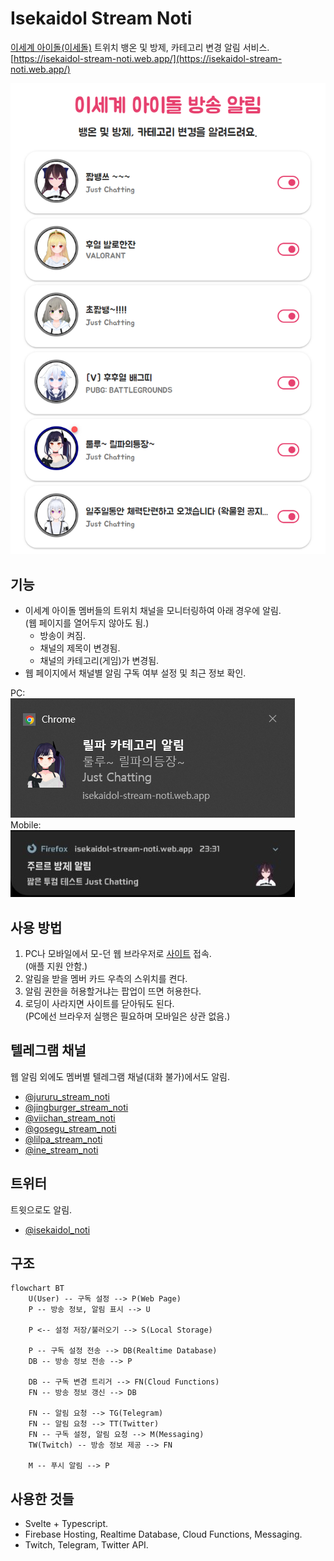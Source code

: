 # Isekaidol Stream Noti

[이세계 아이돌(이세돌)](https://namu.wiki/w/%EC%9D%B4%EC%84%B8%EA%B3%84%20%EC%95%84%EC%9D%B4%EB%8F%8C) 트위치 뱅온 및 방제, 카테고리 변경 알림 서비스.  
[https://isekaidol-stream-noti.web.app/](https://isekaidol-stream-noti.web.app/)

![Demo](./res/demo.png)

## 기능

- 이세계 아이돌 멤버들의 트위치 채널을 모니터링하여 아래 경우에 알림.  
  (웹 페이지를 열어두지 않아도 됨.)
  - 방송이 켜짐.
  - 채널의 제목이 변경됨.
  - 채널의 카테고리(게임)가 변경됨.
- 웹 페이지에서 채널별 알림 구독 여부 설정 및 최근 정보 확인.

PC:  
![PC Noti](./res/noti.png)  
Mobile:  
![Mobile Noti](./res/noti2.jpg)

## 사용 방법

1. PC나 모바일에서 모-던 웹 브라우저로 [사이트](https://isekaidol-stream-noti.web.app/) 접속.  
  (애플 지원 안함.)
1. 알림을 받을 멤버 카드 우측의 스위치를 켠다.
1. 알림 권한을 허용할거냐는 팝업이 뜨면 허용한다.  
1. 로딩이 사라지면 사이트를 닫아둬도 된다.  
  (PC에선 브라우저 실행은 필요하며 모바일은 상관 없음.)

## 텔레그램 채널

웹 알림 외에도 멤버별 텔레그램 채널(대화 불가)에서도 알림.

- [@jururu_stream_noti](https://t.me/jururu_stream_noti)
- [@jingburger_stream_noti](https://t.me/jingburger_stream_noti)
- [@viichan_stream_noti](https://t.me/viichan_stream_noti)
- [@gosegu_stream_noti](https://t.me/gosegu_stream_noti)
- [@lilpa_stream_noti](https://t.me/lilpa_stream_noti)
- [@ine_stream_noti](https://t.me/ine_stream_noti)

## 트위터

트윗으로도 알림.

- [@isekaidol_noti](https://twitter.com/isekaidol_noti)

## 구조

```mermaid
flowchart BT
    U(User) -- 구독 설정 --> P(Web Page)
    P -- 방송 정보, 알림 표시 --> U
    
    P <-- 설정 저장/불러오기 --> S(Local Storage)
    
    P -- 구독 설정 전송 --> DB(Realtime Database)
    DB -- 방송 정보 전송 --> P

    DB -- 구독 변경 트리거 --> FN(Cloud Functions)
    FN -- 방송 정보 갱신 --> DB

    FN -- 알림 요청 --> TG(Telegram)
    FN -- 알림 요청 --> TT(Twitter)
    FN -- 구독 설정, 알림 요청 --> M(Messaging)
    TW(Twitch) -- 방송 정보 제공 --> FN

    M -- 푸시 알림 --> P
```

## 사용한 것들

- Svelte + Typescript.
- Firebase Hosting, Realtime Database, Cloud Functions, Messaging.
- Twitch, Telegram, Twitter API.
